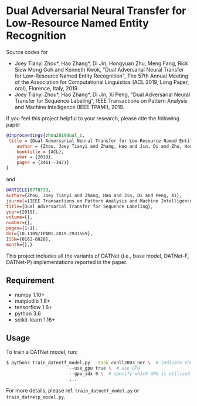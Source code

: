 #  Dual Adversarial Neural Transfer for Low-Resource Named Entity Recognition

Source codes for 
* Joey Tianyi Zhou*, Hao Zhang*, Di Jin, Hongyuan Zhu, Meng Fang, Rick Siow Mong Goh and Kenneth Kwok, "Dual Adversarial Neural Transfer for Low-Resource Named Entity Recognition", The 57th Annual Meeting of the Association for Computational Linguistics (ACL 2019, Long Paper, oral), Florence, Italy, 2019.
* Joey Tianyi Zhou*, Hao Zhang*, Di Jin, Xi Peng, "Dual Adversarial Neural Transfer for Sequence Labeling", IEEE Transactions on Pattern Analysis and Machine Intelligence (IEEE TPAMI), 2019.

If you feel this project helpful to your research, please cite the following paper
```bibtex
@inproceedings{zhou2019dual_c,
 title = {Dual Adversarial Neural Transfer for Low-Resource Named Entity Recognition},
    author = {Zhou, Joey Tianyi and Zhang, Hao and Jin, Di and Zhu, Hongyuan and Fang, Meng and Goh, Rick Siow Mong and Kwok, Kenneth},
    booktitle = {ACL},
    year = {2019},
    pages = {3461--3471}
}
```
and 
```bibtex
@ARTICLE{8778733, 
author={Zhou, Joey Tianyi and Zhang, Hao and Jin, Di and Peng, Xi}, 
journal={IEEE Transactions on Pattern Analysis and Machine Intelligence}, 
title={Dual Adversarial Transfer for Sequence Labeling}, 
year={2019}, 
volume={}, 
number={}, 
pages={1-1}, 
doi={10.1109/TPAMI.2019.2931569}, 
ISSN={0162-8828}, 
month={},}
```

This project includes all the variants of DATNet (i.e., base model, DATNet-F, DATNet-P) implementations reported in the paper. 

## Requirement
* numpy 1.10+
* matplotlib 1.8+
* tensorflow 1.6+
* python 3.6
* scikit-learn 1.16+
 
## Usage
To train a DATNet model, run:
```bash
$ python3 train_datnetf_model.py --task conll2003_ner \  # indicate the dataset for training
                        --use_gpu true \  # use GPU
                        --gpu_idx 0 \  # specify which GPU is utilized                    
                        ...
```
For more details, please ref. `train_datnetf_model.py` or `train_datnetp_model.py`.
